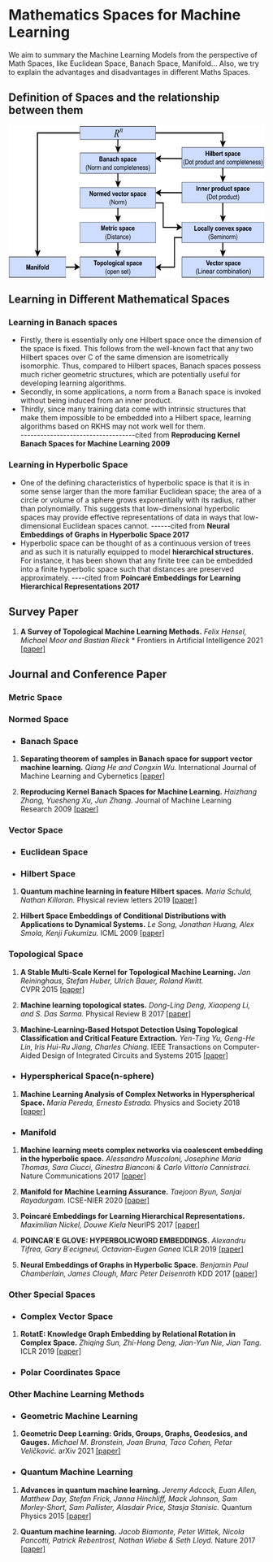 # Mathematics Spaces for Machine Learning
We aim to summary the Machine Learning Models from the perspective of Math Spaces, like Euclidean Space, Banach Space, Manifold...
Also, we try to explain the advantages and disadvantages in different Maths Spaces.

## Definition of Spaces and the relationship between them
<img src="https://github.com/kgspace/KG_papers/blob/main/images/spaces%20relation.png" width="600" height="300" align="center" >

## Learning in Different Mathematical Spaces
### Learning in Banach spaces 
- Firstly, there is essentially only one Hilbert space once the dimension of the space is fixed. This follows from the well-known fact that any two Hilbert
spaces over C of the same dimension are isometrically isomorphic. Thus, compared to Hilbert spaces, Banach spaces possess much richer geometric structures, which are potentially useful for developing learning algorithms.
- Secondly, in some applications, a norm from a Banach space is invoked without being induced from an inner product.
- Thirdly, since many training data come with intrinsic structures that make them impossible to be embedded into a Hilbert space, learning algorithms based on RKHS may not work well for them.                
-----------------------------------cited from **Reproducing Kernel Banach Spaces for Machine Learning 2009**

### Learning in Hyperbolic Space
- One of the defining characteristics of hyperbolic space is that it is in some sense larger than the more familiar Euclidean space; the area of a circle or volume of a sphere grows exponentially with its radius, rather than polynomially. This suggests that low-dimensional hyperbolic spaces may provide effective representations of data in ways that low-dimensional Euclidean spaces cannot. ------cited from **Neural Embeddings of Graphs in Hyperbolic Space 2017**
- Hyperbolic space can be thought of as a continuous version of trees and as such it is naturally equipped to model **hierarchical structures.** For instance, it has been shown that any finite tree can be embedded into a finite hyperbolic space such that distances are preserved approximately. ----cited from **Poincaré Embeddings for Learning Hierarchical Representations 2017**


## Survey Paper
1. **A Survey of Topological Machine Learning Methods.**
*Felix Hensel, Michael Moor and Bastian Rieck* *  Frontiers in Artificial Intelligence 2021 [[paper]](https://www.frontiersin.org/articles/10.3389/frai.2021.681108/full)


## Journal and Conference Paper

### Metric Space 

### Normed Space 
- ### Banach Space
1. **Separating theorem of samples in Banach space for support vector machine learning.** *Qiang He and Congxin Wu.* International Journal of Machine Learning and Cybernetics [[paper]](https://link.springer.com/article/10.1007/s13042-011-0013-4)

1. **Reproducing Kernel Banach Spaces for Machine Learning.** *Haizhang Zhang, Yuesheng Xu, Jun Zhang.* Journal of Machine Learning Research 2009 
[[paper]](https://www.jmlr.org/papers/volume10/zhang09b/zhang09b.pdf)






### Vector Space 
- ### Euclidean Space
- ### Hilbert Space
1. **Quantum machine learning in feature Hilbert spaces.** *Maria Schuld, Nathan Killoran.* Physical review letters 2019 
[[paper]](https://arxiv.org/abs/1803.07128)

1. **Hilbert Space Embeddings of Conditional Distributions with Applications to Dynamical Systems.** *Le Song, Jonathan Huang, Alex Smola, Kenji Fukumizu.*
ICML 2009 [[paper]](https://dl.acm.org/doi/abs/10.1145/1553374.1553497)




### Topological Space
1. **A Stable Multi-Scale Kernel for Topological Machine Learning.** *Jan Reininghaus, Stefan Huber, Ulrich Bauer, Roland Kwitt.*  
CVPR 2015 [[paper]](https://openaccess.thecvf.com/content_cvpr_2015/papers/Reininghaus_A_Stable_Multi-Scale_2015_CVPR_paper.pdf)

1. **Machine learning topological states.** *Dong-Ling Deng, Xiaopeng Li, and S. Das Sarma.* Physical Review B 2017 
[[paper]](https://journals.aps.org/prb/abstract/10.1103/PhysRevB.96.195145)

1. **Machine-Learning-Based Hotspot Detection Using Topological Classification and Critical Feature Extraction.** *Yen-Ting Yu, Geng-He Lin, Iris Hui-Ru Jiang, Charles Chiang.* IEEE Transactions on Computer-Aided Design of Integrated Circuits and Systems 2015 
[[paper]](https://ieeexplore.ieee.org/abstract/document/7001593)

- ### Hyperspherical Space(n-sphere)
1. **Machine Learning Analysis of Complex Networks in Hyperspherical Space.** *María Pereda, Ernesto Estrada.* Physics and Society 2018 
[[paper]](https://arxiv.org/abs/1804.05960)

- ### Manifold 

1. **Machine learning meets complex networks via coalescent embedding in the hyperbolic space.** *Alessandro Muscoloni, Josephine Maria Thomas, Sara Ciucci, Ginestra Bianconi & Carlo Vittorio Cannistraci.* Nature Communications 2017 [[paper]](https://www.nature.com/articles/s41467-017-01825-5)

1. **Manifold for Machine Learning Assurance.** 
*Taejoon Byun, Sanjai Rayadurgam.* ICSE-NIER 2020 [[paper]](https://ieeexplore.ieee.org/abstract/document/9397537)

1. **Poincaré Embeddings for Learning Hierarchical Representations.** *Maximilian Nickel, Douwe Kiela* NeurlPS 2017 [[paper]](https://arxiv.org/abs/1705.08039)

1. **POINCAR´E GLOVE: HYPERBOLICWORD EMBEDDINGS.** *Alexandru Tifrea, Gary B´ecigneul, Octavian-Eugen Ganea* ICLR 2019 [[paper]](https://arxiv.org/abs/1810.06546)

1. **Neural Embeddings of Graphs in Hyperbolic Space.** *Benjamin Paul Chamberlain, James Clough, Marc Peter Deisenroth* KDD 2017 [[paper]](https://arxiv.org/abs/1705.10359)

### Other Special Spaces

- ### Complex Vector Space
1. **RotatE: Knowledge Graph Embedding by Relational Rotation in Complex Space.** *Zhiqing Sun, Zhi-Hong Deng, Jian-Yun Nie, Jian Tang.* ICLR 2019
[[paper]](https://arxiv.org/abs/1902.10197)



- ### Polar Coordinates Space

### Other Machine Learning Methods
- ### Geometric Machine Learning
1. **Geometric Deep Learning: Grids, Groups, Graphs, Geodesics, and Gauges.** *Michael M. Bronstein, Joan Bruna, Taco Cohen, Petar Veličković.*
arXiv 2021 [[paper]](https://arxiv.org/abs/2104.13478)

- ### Quantum Machine Learning
1. **Advances in quantum machine learning.** *Jeremy Adcock, Euan Allen, Matthew Day, Stefan Frick, Janna Hinchliff, Mack Johnson, Sam Morley-Short, Sam Pallister, Alasdair Price, Stasja Stanisic.* Quantum Physics 2015 [[paper]](https://arxiv.org/abs/1512.02900)

1. **Quantum machine learning.** *Jacob Biamonte, Peter Wittek, Nicola Pancotti, Patrick Rebentrost, Nathan Wiebe & Seth Lloyd.* Nature 2017
[[paper]](https://www.nature.com/articles/nature23474)


